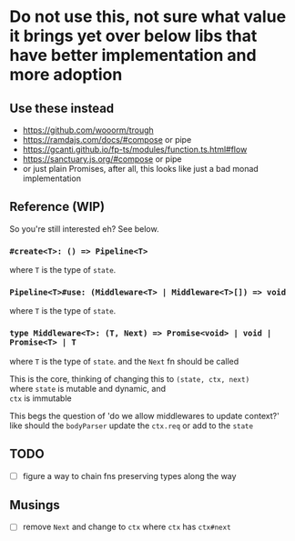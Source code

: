 # Do not use this, not sure what value it brings yet over below libs that have better implementation and more adoption
## Use these instead
- https://github.com/wooorm/trough
- https://ramdajs.com/docs/#compose or pipe
- https://gcanti.github.io/fp-ts/modules/function.ts.html#flow
- https://sanctuary.js.org/#compose or pipe	
- or just plain Promises, after all, this looks like just a bad monad implementation

## Reference (WIP)
So you're still interested eh? See below.

### `#create<T>: () => Pipeline<T>`
where `T` is the type of `state`.

### `Pipeline<T>#use: (Middleware<T> | Middleware<T>[]) => void`
where `T` is the type of `state`.

### `type Middleware<T>: (T, Next) => Promise<void> | void | Promise<T> | T`
where `T` is the type of `state`. and the `Next` fn should be called

This is the core, thinking of changing this to `(state, ctx, next)`  
where `state` is mutable and dynamic, and  
`ctx` is immutable

This begs the question of 'do we allow middlewares to update context?'  
like should the `bodyParser` update the `ctx.req` or add to the `state`

## TODO
- [ ] figure a way to chain fns preserving types along the way


## Musings
- [ ] remove `Next` and change to `ctx` where `ctx` has `ctx#next`
